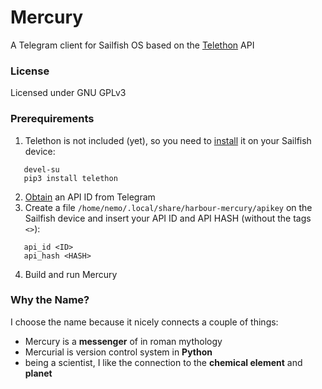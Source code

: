 # Mercury
A Telegram client for Sailfish OS based on the [Telethon](https://github.com/LonamiWebs/Telethon) API

### License

Licensed under GNU GPLv3

### Prerequirements
1. Telethon is not included (yet), so you need to [install](https://github.com/LonamiWebs/Telethon#installing-telethon) it on your Sailfish device:
```
   devel-su
   pip3 install telethon
```
2. [Obtain](https://core.telegram.org/api/obtaining_api_id#obtaining-api-id) an API ID from Telegram
3. Create a file `/home/nemo/.local/share/harbour-mercury/apikey` on the Sailfish device and insert your API ID and API HASH (without the tags `<>`):

```
   api_id <ID>
   api_hash <HASH>
```
4. Build and run Mercury

### Why the Name?
I choose the name because it nicely connects a couple of things:

- Mercury is a **messenger** of in roman mythology
- Mercurial is version control system in **Python**
- being a scientist, I like the connection to the **chemical element** and **planet**
